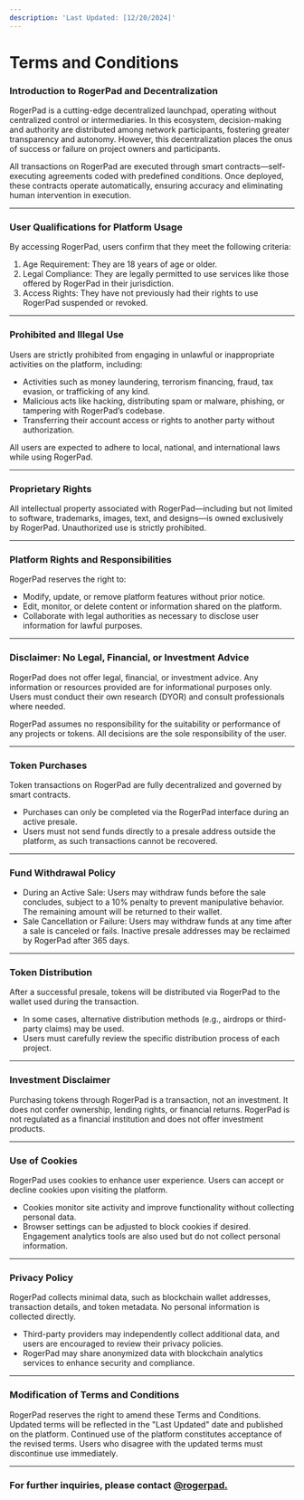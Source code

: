 ```yaml
---
description: 'Last Updated: [12/20/2024]'
---
```


# Terms and Conditions

### Introduction to RogerPad and Decentralization

RogerPad is a cutting-edge decentralized launchpad, operating without centralized control or intermediaries. In this ecosystem, decision-making and authority are distributed among network participants, fostering greater transparency and autonomy. However, this decentralization places the onus of success or failure on project owners and participants.

All transactions on RogerPad are executed through smart contracts—self-executing agreements coded with predefined conditions. Once deployed, these contracts operate automatically, ensuring accuracy and eliminating human intervention in execution.

***

### User Qualifications for Platform Usage

By accessing RogerPad, users confirm that they meet the following criteria:

1. Age Requirement: They are 18 years of age or older.
2. Legal Compliance: They are legally permitted to use services like those offered by RogerPad in their jurisdiction.
3. Access Rights: They have not previously had their rights to use RogerPad suspended or revoked.

***

### Prohibited and Illegal Use

Users are strictly prohibited from engaging in unlawful or inappropriate activities on the platform, including:

* Activities such as money laundering, terrorism financing, fraud, tax evasion, or trafficking of any kind.
* Malicious acts like hacking, distributing spam or malware, phishing, or tampering with RogerPad’s codebase.
* Transferring their account access or rights to another party without authorization.

All users are expected to adhere to local, national, and international laws while using RogerPad.

***

### Proprietary Rights

All intellectual property associated with RogerPad—including but not limited to software, trademarks, images, text, and designs—is owned exclusively by RogerPad. Unauthorized use is strictly prohibited.

***

### Platform Rights and Responsibilities

RogerPad reserves the right to:

* Modify, update, or remove platform features without prior notice.
* Edit, monitor, or delete content or information shared on the platform.
* Collaborate with legal authorities as necessary to disclose user information for lawful purposes.

***

### Disclaimer: No Legal, Financial, or Investment Advice

RogerPad does not offer legal, financial, or investment advice. Any information or resources provided are for informational purposes only. Users must conduct their own research (DYOR) and consult professionals where needed.

RogerPad assumes no responsibility for the suitability or performance of any projects or tokens. All decisions are the sole responsibility of the user.

***

### Token Purchases

Token transactions on RogerPad are fully decentralized and governed by smart contracts.

* Purchases can only be completed via the RogerPad interface during an active presale.
* Users must not send funds directly to a presale address outside the platform, as such transactions cannot be recovered.

***

### Fund Withdrawal Policy

* During an Active Sale: Users may withdraw funds before the sale concludes, subject to a 10% penalty to prevent manipulative behavior. The remaining amount will be returned to their wallet.
* Sale Cancellation or Failure: Users may withdraw funds at any time after a sale is canceled or fails. Inactive presale addresses may be reclaimed by RogerPad after 365 days.

***

### Token Distribution

After a successful presale, tokens will be distributed via RogerPad to the wallet used during the transaction.

* In some cases, alternative distribution methods (e.g., airdrops or third-party claims) may be used.
* Users must carefully review the specific distribution process of each project.

***

### Investment Disclaimer

Purchasing tokens through RogerPad is a transaction, not an investment. It does not confer ownership, lending rights, or financial returns. RogerPad is not regulated as a financial institution and does not offer investment products.

***

### Use of Cookies

RogerPad uses cookies to enhance user experience. Users can accept or decline cookies upon visiting the platform.

* Cookies monitor site activity and improve functionality without collecting personal data.
* Browser settings can be adjusted to block cookies if desired. Engagement analytics tools are also used but do not collect personal information.

***

### Privacy Policy

RogerPad collects minimal data, such as blockchain wallet addresses, transaction details, and token metadata. No personal information is collected directly.

* Third-party providers may independently collect additional data, and users are encouraged to review their privacy policies.
* RogerPad may share anonymized data with blockchain analytics services to enhance security and compliance.

***

### Modification of Terms and Conditions

RogerPad reserves the right to amend these Terms and Conditions. Updated terms will be reflected in the "Last Updated" date and published on the platform. Continued use of the platform constitutes acceptance of the revised terms. Users who disagree with the updated terms must discontinue use immediately.

***

### For further inquiries, please contact [@rogerpad.](https://t.me/rogerpad)
